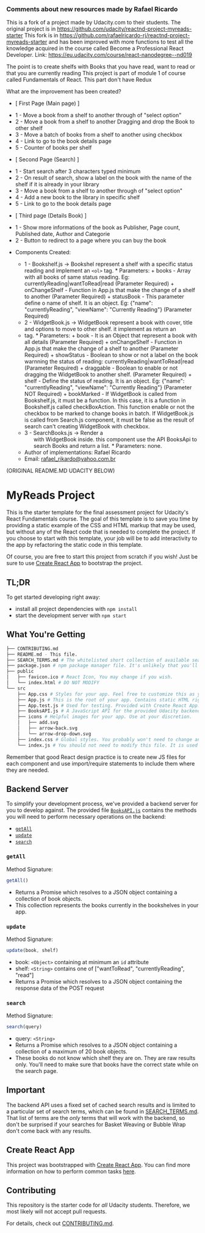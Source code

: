 ### Comments about new resources made by Rafael Ricardo

This is a fork of a project made by Udacity.com to their students.
The original project is in https://github.com/udacity/reactnd-project-myreads-starter
This fork is in https://github.com/rafaelricardo-rj/reactnd-project-myreads-starter and has
been improved with more functions to test all the knowledge acquired in the course called
Become a Professional React Developer. Link: https://eu.udacity.com/course/react-nanodegree--nd019

The point is to create shelfs with Books that you have read, want to read or that you are currently reading
This project is part of module 1 of course called Fundamentals of React. This part don't have Redux

What are the improvement has been created?

* [ First Page (Main page) ]
+ 1 - Move a book from a shelf to another through of "select option"
+ 2 - Move a book from a shelf to another Dragging and drop the Book to other shelf
+ 3 - Move a batch of books from a shelf to another using checkbox
+ 4 - Link to go to the book details page
+ 5 - Counter of books per shelf
* [ Second Page (Search) ]
+ 1 - Start search after 3 characters typed minimum
+ 2 - On result of search, show a label on the book with the name of the shelf if it is already in your library
+ 3 - Move a book from a shelf to another through of "select option"
+ 4 - Add a new book to the library in specific shelf
+ 5 - Link to go to the book details page
* [ Third page (Details Book) ]
+ 1 - Show more informations of the book as Publisher, Page count, Published date, Author and Categorie
+ 2 - Button to redirect to a page where you can buy the book

* Components Created:
  + 1 - Bookshelf.js -> Bookshel represent a shelf with a specific status reading and implement an <code>&lt;ol&gt;</code> tag.
        * Parameters:
          + books         - Array with all books of same status reading. Eg: currentlyReading|wantToRead|read (Parameter   Required)
          + onChangeShelf - Function in App.js that make the change of a shelf to another (Parameter Required)
          + statusBook    - This parameter define o name of shelf. It is an object. Eg: {"name": "currentlyReading", "viewName": "Currently Reading"} (Parameter Required)
  + 2 - WidgetBook.js -> WidgetBook represent a book with cover, title and options to move to other shelf. it implement as return an <li> tag.
        * Parameters:
          + book          - It is an Object that represent a book with all details (Parameter Required)
          + onChangeShelf - Function in App.js that make the change of a shelf to another (Parameter Required)
          + showStatus    - Boolean to show or not a label on the book warnning the status of reading: currentlyReading|wantToRead|read (Parameter Required)
          + draggable     - Boolean to enable or not dragging the WidgetBook to another shelf. (Parameter Required)
          + shelf         - Define the status of reading. It is an object. Eg: {"name": "currentlyReading", "viewName": "Currently Reading"} (Parameter NOT Required)
          + bookMarked    - If WidgetBook is called from Bookshelf.js, it must be a function. In this case, it is a      function in Bookshelf.js called checkBoxAction. This function enable or not the checkbox to be marked to change books in batch. If WidgetBook.js is called from Search.js component, it must be false as the result of search can't creating WidgetBook with checkbox.
  + 3 - SearchBooks.js -> Render a <ol> with WidgetBook inside. this component use the API BooksApi to search Books and    return a list.
        * Parameters: none.

  * Author of implementations: Rafael Ricardo
  * Email: rafael_rikardo@yahoo.com.br

(ORIGINAL README.MD UDACITY BELOW)
# MyReads Project

This is the starter template for the final assessment project for Udacity's React Fundamentals course. The goal of this template is to save you time by providing a static example of the CSS and HTML markup that may be used, but without any of the React code that is needed to complete the project. If you choose to start with this template, your job will be to add interactivity to the app by refactoring the static code in this template.

Of course, you are free to start this project from scratch if you wish! Just be sure to use [Create React App](https://github.com/facebookincubator/create-react-app) to bootstrap the project.

## TL;DR

To get started developing right away:

* install all project dependencies with `npm install`
* start the development server with `npm start`

## What You're Getting
```bash
├── CONTRIBUTING.md
├── README.md - This file.
├── SEARCH_TERMS.md # The whitelisted short collection of available search terms for you to use with your app.
├── package.json # npm package manager file. It's unlikely that you'll need to modify this.
├── public
│   ├── favicon.ico # React Icon, You may change if you wish.
│   └── index.html # DO NOT MODIFY
└── src
    ├── App.css # Styles for your app. Feel free to customize this as you desire.
    ├── App.js # This is the root of your app. Contains static HTML right now.
    ├── App.test.js # Used for testing. Provided with Create React App. Testing is encouraged, but not required.
    ├── BooksAPI.js # A JavaScript API for the provided Udacity backend. Instructions for the methods are below.
    ├── icons # Helpful images for your app. Use at your discretion.
    │   ├── add.svg
    │   ├── arrow-back.svg
    │   └── arrow-drop-down.svg
    ├── index.css # Global styles. You probably won't need to change anything here.
    └── index.js # You should not need to modify this file. It is used for DOM rendering only.
```

Remember that good React design practice is to create new JS files for each component and use import/require statements to include them where they are needed.

## Backend Server

To simplify your development process, we've provided a backend server for you to develop against. The provided file [`BooksAPI.js`](src/BooksAPI.js) contains the methods you will need to perform necessary operations on the backend:

* [`getAll`](#getall)
* [`update`](#update)
* [`search`](#search)

### `getAll`

Method Signature:

```js
getAll()
```

* Returns a Promise which resolves to a JSON object containing a collection of book objects.
* This collection represents the books currently in the bookshelves in your app.

### `update`

Method Signature:

```js
update(book, shelf)
```

* book: `<Object>` containing at minimum an `id` attribute
* shelf: `<String>` contains one of ["wantToRead", "currentlyReading", "read"]  
* Returns a Promise which resolves to a JSON object containing the response data of the POST request

### `search`

Method Signature:

```js
search(query)
```

* query: `<String>`
* Returns a Promise which resolves to a JSON object containing a collection of a maximum of 20 book objects.
* These books do not know which shelf they are on. They are raw results only. You'll need to make sure that books have the correct state while on the search page.

## Important
The backend API uses a fixed set of cached search results and is limited to a particular set of search terms, which can be found in [SEARCH_TERMS.md](SEARCH_TERMS.md). That list of terms are the _only_ terms that will work with the backend, so don't be surprised if your searches for Basket Weaving or Bubble Wrap don't come back with any results.

## Create React App

This project was bootstrapped with [Create React App](https://github.com/facebookincubator/create-react-app). You can find more information on how to perform common tasks [here](https://github.com/facebookincubator/create-react-app/blob/master/packages/react-scripts/template/README.md).

## Contributing

This repository is the starter code for _all_ Udacity students. Therefore, we most likely will not accept pull requests.

For details, check out [CONTRIBUTING.md](CONTRIBUTING.md).
